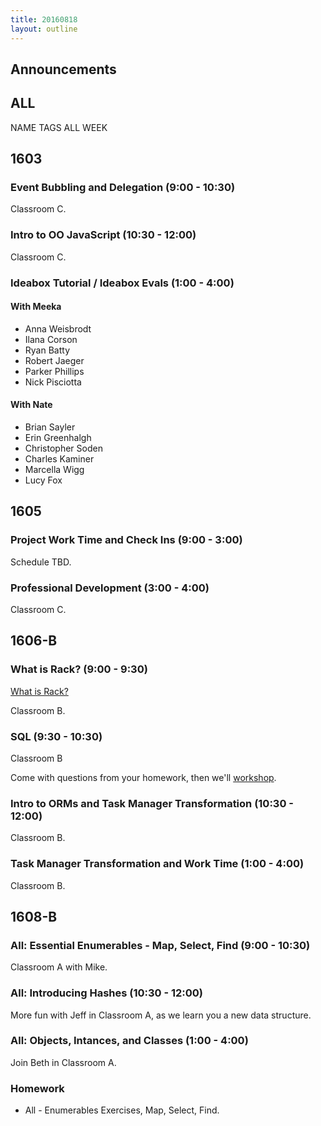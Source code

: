 ```yaml
---
title: 20160818
layout: outline
---
```


## Announcements

## ALL

NAME TAGS ALL WEEK


## 1603

### Event Bubbling and Delegation (9:00 - 10:30)

Classroom C.

### Intro to OO JavaScript (10:30 - 12:00)

Classroom C.

### Ideabox Tutorial / Ideabox Evals (1:00 - 4:00)

#### With Meeka

- Anna Weisbrodt
- Ilana Corson
- Ryan Batty
- Robert Jaeger
- Parker Phillips
- Nick Pisciotta

#### With Nate

- Brian Sayler
- Erin Greenhalgh
- Christopher Soden
- Charles Kaminer
- Marcella Wigg
- Lucy Fox

## 1605

### Project Work Time and Check Ins (9:00 - 3:00)

Schedule TBD.

### Professional Development (3:00 - 4:00)

Classroom C.


## 1606-B

### What is Rack? (9:00 - 9:30)

[What is Rack?](https://www.youtube.com/watch?v=HEXWRTEbj1I)

Classroom B.

### SQL (9:30 - 10:30)

Classroom B

Come with questions from your homework, then we'll [workshop](http://fast-reaches-92707.herokuapp.com/).

### Intro to ORMs and Task Manager Transformation (10:30 - 12:00)

Classroom B.

### Task Manager Transformation and Work Time (1:00 - 4:00)

Classroom B.


## 1608-B

### All: Essential Enumerables - Map, Select, Find (9:00 - 10:30)

Classroom A with Mike.

### All: Introducing Hashes (10:30 - 12:00)

More fun with Jeff in Classroom A, as we learn you a new data structure.

### All: Objects, Intances, and Classes (1:00 - 4:00)

Join Beth in Classroom A.

### Homework

* All - Enumerables Exercises, Map, Select, Find.
